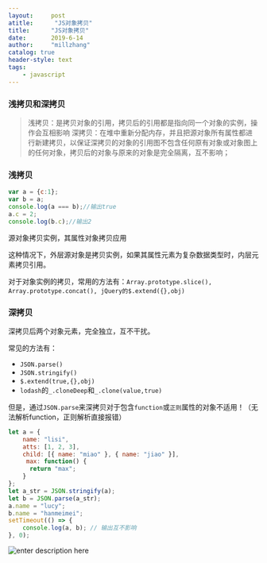 ```yaml
---
layout:     post
atitle:      "JS对象拷贝"
title:      "JS对象拷贝"
date:       2019-6-14
author:     "millzhang"
catalog: true
header-style: text
tags:
    - javascript
---
```


### 浅拷贝和深拷贝

> 浅拷贝：是拷贝对象的引用，拷贝后的引用都是指向同一个对象的实例，操作会互相影响
> 深拷贝：在堆中重新分配内存，并且把源对象所有属性都进行新建拷贝，以保证深拷贝的对象的引用图不包含任何原有对象或对象图上的任何对象，拷贝后的对象与原来的对象是完全隔离，互不影响；

### 浅拷贝

```js
var a = {c:1};
var b = a;
console.log(a === b);//输出true
a.c = 2;
console.log(b.c);//输出2
```
源对象拷贝实例，其属性对象拷贝应用

这种情况下，外层源对象是拷贝实例，如果其属性元素为复杂数据类型时，内层元素拷贝引用。

对于对象实例的拷贝，常用的方法有：`Array.prototype.slice(), Array.prototype.concat(), jQuery的$.extend({},obj)`

### 深拷贝

深拷贝后两个对象元素，完全独立，互不干扰。

常见的方法有：

- `JSON.parse()`
- `JSON.stringify()`
- `$.extend(true,{},obj)`
- `lodash`的`_.cloneDeep`和`_.clone(value,true)`

但是，通过`JSON.parse`来深拷贝对于包含`function`或`正则`属性的对象不适用！（无法解析function，正则解析直接报错）

```js
let a = {
	name: "lisi",
	atts: [1, 2, 3],
	child: [{ name: "miao" }, { name: "jiao" }],
	 max: function() {
	  return "max";
	}
};
let a_str = JSON.stringify(a);
let b = JSON.parse(a_str);
a.name = "lucy";
b.name = "hanmeimei";
setTimeout(() => {
	console.log(a, b); // 输出互不影响
}, 0);
```
![enter description here](http://pt2rm5f05.bkt.clouddn.com/story20196/6d733333dadcba31c79d5b5188095792.png)

